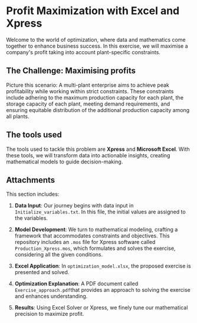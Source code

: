 # Profit Maximization with Excel and Xpress

Welcome to the world of optimization, where data and mathematics come together to enhance business success. In this exercise, we will maximise a company's profit taking into account plant-specific constraints.

## The Challenge: Maximising profits

Picture this scenario: A multi-plant enterprise aims to achieve peak profitability while working within strict constraints. These constraints include adhering to the maximum production capacity for each plant, the storage capacity of each 
plant, meeting demand requirements, and ensuring equitable distribution of the additional production capacity among all plants.

## The tools used

The tools used to tackle this problem are **Xpress** and **Microsoft Excel**. With these tools, we will transform data into actionable insights, creating mathematical models to guide decision-making.

## Attachments
This section includes:

1. **Data Input**: Our journey begins with data input in `Initialize_variables.txt`. In this file, the initial values are assigned to the variables.

2. **Model Development**: We turn to mathematical modeling, crafting a framework that accommodates constraints and objectives. This repository includes an `.mos` file for Xpress software called `Production_Xpress.mos`, which formulates and solves the exercise, considering all the given conditions.

3. **Excel Application**: In `optimization_model.xlsx`, the proposed exercise is presented and solved.

4. **Optimization Explanation**: A PDF document called `Exercise_approach.pdf`that provides an approach to solving the exercise and enhances understanding.

5. **Results**: Using Excel Solver or Xpress, we finely tune our mathematical precision to maximize profit.
